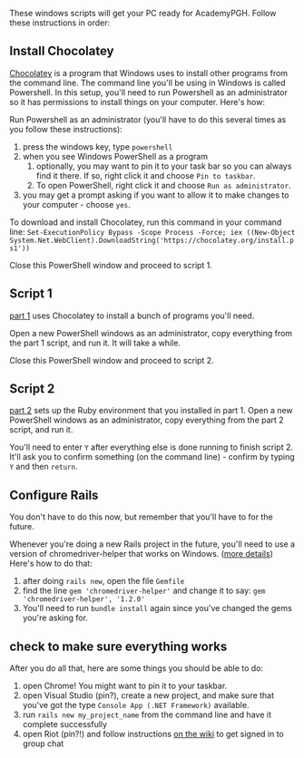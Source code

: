 These windows scripts will get your PC ready for AcademyPGH. Follow these instructions in order:

## Install Chocolatey
[Chocolatey](http://www.chocolatey.org) is a program that Windows uses to install other programs from the command line. The command line you'll be using in Windows is called Powershell. In this setup, you'll need to run Powershell as an administrator so it has permissions to install things on your computer. Here's how:

Run Powershell as an administrator (you'll have to do this several times as you follow these instructions):
1. press the windows key, type `powershell`
1. when you see Windows PowerShell as a program
   1. optionally, you may want to pin it to your task bar so you can always find it there. If so, right click it and choose `Pin to taskbar`.
   1. To open PowerShell, right click it and choose `Run as administrator`.
1. you may get a prompt asking if you want to allow it to make changes to your computer - choose `yes`.

To download and install Chocolatey, run this command in your command line: `Set-ExecutionPolicy Bypass -Scope Process -Force; iex ((New-Object System.Net.WebClient).DownloadString('https://chocolatey.org/install.ps1'))`

Close this PowerShell window and proceed to script 1.

## Script 1
[part 1](part%201.ps1) uses Chocolatey to install a bunch of programs you'll need.

Open a new PowerShell windows as an administrator, copy everything from the part 1 script, and run it. It will take a while.

Close this PowerShell window and proceed to script 2.

## Script 2
[part 2](part%202.ps1) sets up the Ruby environment that you installed in part 1. Open a new PowerShell windows as an administrator, copy everything from the part 2 script, and run it.

You'll need to enter `Y` after everything else is done running to finish script 2. It'll ask you to confirm something (on the command line) - confirm by typing `Y` and then `return`.

## Configure Rails
You don't have to do this now, but remember that you'll have to for the future.

Whenever you're doing a new Rails project in the future, you'll need to use a version of chromedriver-helper that works on Windows. ([more details](https://stackoverflow.com/questions/52630480/rails-seleniumwebdrivererrorwebdrivererror-not-executable-chromedriver)) Here's how to do that:
1. after doing `rails new`, open the file `Gemfile`
1. find the line `gem 'chromedriver-helper'` and change it to say: `gem 'chromedriver-helper', '1.2.0'`
1. You'll need to run `bundle install` again since you've changed the gems you're asking for.

## check to make sure everything works
After you do all that, here are some things you should be able to do:

1. open Chrome! You might want to pin it to your taskbar.
2. open Visual Studio (pin?), create a new project, and make sure that you've got the type `Console App (.NET Framework)` available.
3. run `rails new my_project_name` from the command line and have it complete successfully
4. open Riot (pin?!) and follow instructions [on the wiki](https://wiki.workhardpgh.com/index.php?title=Matrix) to get signed in to group chat

